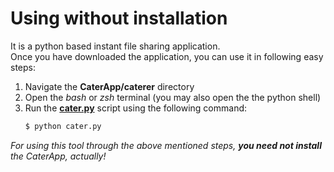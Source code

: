 # Using without installation
It is a python based instant file sharing application.\
Once you have downloaded the application, you can use it in following easy steps:

1. Navigate the **CaterApp/caterer** directory  
2. Open the _bash_ or _zsh_ terminal (you may also open the the python shell)  
3. Run the [**cater.py**](cater.py) script using the following command:  
    ```sh 
    $ python cater.py
    ```
_For using this tool through the above mentioned steps, **you need not install** the CaterApp, actually!_

